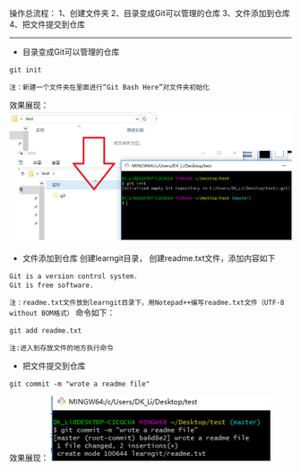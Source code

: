 操作总流程：
1、创建文件夹
2、目录变成Git可以管理的仓库
3、文件添加到仓库
4、把文件提交到仓库

----------

- 目录变成Git可以管理的仓库
```
git init
```
`注：新建一个文件夹在里面进行“Git Bash Here”对文件夹初始化`

效果展现：
![](image/3-1.png)
- 文件添加到仓库
创建learngit目录，
创建readme.txt文件，添加内容如下
```
Git is a version control system.
Git is free software.
```
`注：readme.txt文件放到learngit目录下，用Notepad++编写readme.txt文件（UTF-8 without BOM格式）`
命令如下：
```
git add readme.txt
```
`注:进入到存放文件的地方执行命令`

- 把文件提交到仓库
```
git commit -m "wrote a readme file"
```
效果展现：
![image](image/3-2.png)